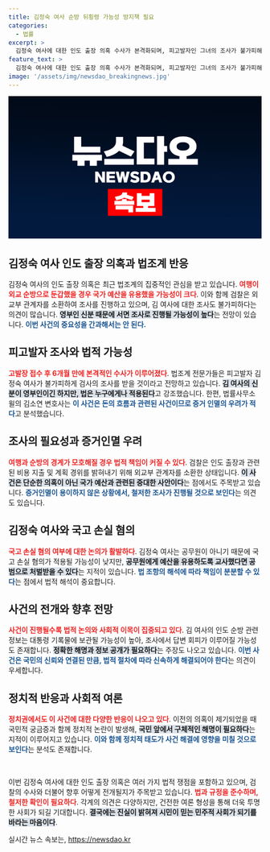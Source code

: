```yaml
---
title: 김정숙 여사 순방 뒤횡령 가능성 방지책 필요
categories:
  - 법률
excerpt: >
  김정숙 여사에 대한 인도 출장 의혹 수사가 본격화되며, 피고발자인 그녀의 조사가 불가피해졌다. 영부인 신분으로 서면조사 가능성도 전망되지만, 검찰은 확실한 금융 흔적을 추적하고 있다. 이 사건의 전개가 관심을 모은다.
feature_text: >
  김정숙 여사에 대한 인도 출장 의혹 수사가 본격화되며, 피고발자인 그녀의 조사가 불가피해졌다. 영부인 신분으로 서면조사 가능성도 전망되지만, 검찰은 확실한 금융 흔적을 추적하고 있다. 이 사건의 전개가 관심을 모은다.
image: '/assets/img/newsdao_breakingnews.jpg'
---
```


<p><img src="/assets/img/newsdao_breakingnews.jpg" alt="ontimetimes 속보" /></p>

<h2 data-ke-size="size26">김정숙 여사 인도 출장 의혹과 법조계 반응</h2>

<p data-ke-size="size16"></p>

<p>김정숙 여사의 인도 출장 의혹은 최근 법조계의 집중적인 관심을 받고 있습니다. <b><span style="color: #ee2323;">여행이 외교 순방으로 둔갑했을 경우 국가 예산을 유용했을 가능성이 크다</span></b>. 이와 함께 검찰은 외교부 관계자를 소환하여 조사를 진행하고 있으며, 김 여사에 대한 조사도 불가피하다는 의견이 많습니다. <b><span style="background-color: #21538527;">영부인 신분 때문에 서면 조사로 진행될 가능성이 높다</span></b>는 전망이 있습니다. <b><span style="color: #1a5490;">이번 사건의 중요성을 간과해서는 안 된다.</span></b></p>

<h2 data-ke-size="size26">피고발자 조사와 법적 가능성</h2>

<p><b><span style="color: #ee2323;">고발장 접수 후 6개월 만에 본격적인 수사가 이루어졌다</span></b>. 법조계 전문가들은 피고발자 김정숙 여사가 불가피하게 검사의 조사를 받을 것이라고 전망하고 있습니다. <b><span style="background-color: #21538527;">김 여사의 신분이 영부인이긴 하지만, 법은 누구에게나 적용된다</span></b>고 강조했습니다. 한편, 법률사무소 윌의 김소연 변호사는 <b><span style="color: #1a5490;">이 사건은 돈의 흐름과 관련된 사건이므로 증거 인멸의 우려가 적다</span></b>고 분석했습니다.</p>

<h2 data-ke-size="size26">조사의 필요성과 증거인멸 우려</h2>

<p><b><span style="color: #ee2323;">여행과 순방의 경계가 모호해질 경우 법적 책임이 커질 수 있다</span></b>. 검찰은 인도 출장과 관련된 비용 지출 및 계획 경위를 밝혀내기 위해 외교부 관계자를 소환한 상태입니다. <b><span style="background-color: #21538527;">이 사건은 단순한 의혹이 아닌 국가 예산과 관련된 중대한 사안이다</span></b>는 점에서도 주목받고 있습니다. <b><span style="color: #1a5490;">증거인멸이 용이하지 않은 상황에서, 철저한 조사가 진행될 것으로 보인다</span></b>는 의견도 있습니다.</p>

<h2 data-ke-size="size26">김정숙 여사와 국고 손실 혐의</h2>

<p><b><span style="color: #ee2323;">국고 손실 혐의 여부에 대한 논의가 활발하다</span></b>. 김정숙 여사는 공무원이 아니기 때문에 국고 손실 혐의가 적용될 가능성이 낮지만, <b><span style="background-color: #21538527;">공무원에게 예산을 유용하도록 교사했다면 공범으로 처벌받을 수 있다</span></b>는 지적이 있습니다. <b><span style="color: #1a5490;">법 조항의 해석에 따라 책임이 분분할 수 있다</span></b>는 점에서 법적 해석이 중요합니다.</p>

<h2 data-ke-size="size26">사건의 전개와 향후 전망</h2>

<p><b><span style="color: #ee2323;">사건이 진행될수록 법적 논의와 사회적 이목이 집중되고 있다</span></b>. 김 여사의 인도 순방 관련 정보는 대통령 기록물에 보관될 가능성이 높아, 조사에서 답변 회피가 이루어질 가능성도 존재합니다. <b><span style="background-color: #21538527;">정확한 해명과 정보 공개가 필요하다</span></b>는 주장도 나오고 있습니다. <b><span style="color: #1a5490;">이번 사건은 국민의 신뢰와 연결된 만큼, 법적 절차에 따라 신속하게 해결되어야 한다</span></b>는 의견이 우세합니다.</p>

<h2 data-ke-size="size26">정치적 반응과 사회적 여론</h2>

<p><b><span style="color: #ee2323;">정치권에서도 이 사건에 대한 다양한 반응이 나오고 있다</span></b>. 이전의 의혹이 제기되었을 때 국민적 궁금증과 함께 정치적 논란이 발생해, <b><span style="background-color: #21538527;">국민 앞에서 구체적인 해명이 필요하다</span></b>는 지적이 이루어지고 있습니다. <b><span style="color: #1a5490;">이와 함께 정치적 태도가 사건 해결에 영향을 미칠 것으로 보인다</span></b>는 분석도 존재합니다.</p>

<p data-ke-size="size16">&nbsp;</p>

<p>이번 김정숙 여사에 대한 인도 출장 의혹은 여러 가지 법적 쟁점을 포함하고 있으며, 검찰의 수사와 더불어 향후 어떻게 전개될지가 주목받고 있습니다. <b><span style="color: #ee2323;">법과 규정을 준수하며, 철저한 확인이 필요하다</span></b>. 각계의 의견은 다양하지만, 건전한 여론 형성을 통해 더욱 투명한 사회가 되길 기대합니다. <b><span style="background-color: #21538527;">결국에는 진실이 밝혀져 시민이 믿는 민주적 사회가 되기를 바라는 마음이다</span></b>.</p>
실시간 뉴스 속보는, <a href="https://newsdao.kr" rel="dofollow">https://newsdao.kr</a>


